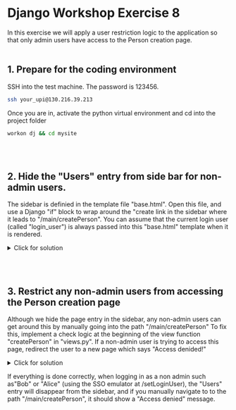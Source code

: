 # Django Workshop Exercise 8

In this exercise we will apply a user restriction logic to the application so that only admin users have access to the Person creation page.
<br/><br/>
## 1. Prepare for the coding environment  

SSH into the test machine. The password is 123456.
```sh
ssh your_upi@130.216.39.213
```
Once you are in, activate the python virtual environment and cd into the project folder
```sh
workon dj && cd mysite
```
<br/><br/>
## 2. Hide the "Users" entry from side bar for non-admin users.
The sidebar is definied in the template file "base.html".  Open this file, and use a Django "if" block  to wrap around the "create link in the sidebar where it leads to "/main/createPerson". You can assume that the current login user (called "login_user") is always passed into this "base.html" template when it is rendered.

<details>
  <summary>Click for solution</summary>
  
```sh
 <div class="sidenav">
        <a href="/main">Home</a>
        <a href="/main/createList">Create</a>
        <!-- ToDo: only show the link if the current login user is an admin  -->
        {% if login_user.isAdmin %}
                <a href="/main/createPerson">Users</a>
        {% endif %}
</div>
```
</details>

<br/><br/>
## 3. Restrict any non-admin users from accessing the Person creation page
Although we hide the page entry in the sidebar, any non-admin users can get around this by manually going into the path "/main/createPerson" To fix this, implement a check logic at the beginning of the view function "createPerson" in "views.py".  If a non-admin user is trying to access this page, redirect the user to a new page which says "Access denided!" 

<details>
  <summary>Click for solution</summary>
  
```sh
#ToDo: check if the login user is admin, if not redirect to an anter page which says "Access denied!"
if not login_user.isAdmin:
return HttpResponse("<h1>Access denied!</h1>")
```
</details>

If everything is done correctly, when logging in as a non admin such as"Bob" or "Alice" (using the SSO emulator at /setLoginUser), the "Users" entry will disappear from the sidebar, and if you manually navigate to to the path "/main/createPerson", it should show a "Access denied" message.




